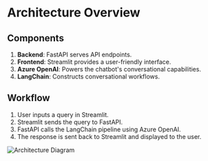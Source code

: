# Architecture Overview

## Components

1. **Backend**: FastAPI serves API endpoints.
2. **Frontend**: Streamlit provides a user-friendly interface.
3. **Azure OpenAI**: Powers the chatbot's conversational capabilities.
4. **LangChain**: Constructs conversational workflows.

## Workflow

1. User inputs a query in Streamlit.
2. Streamlit sends the query to FastAPI.
3. FastAPI calls the LangChain pipeline using Azure OpenAI.
4. The response is sent back to Streamlit and displayed to the user.

![Architecture Diagram](link-to-diagram-if-needed)
